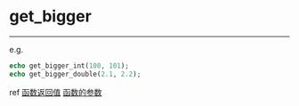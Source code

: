 # get_bigger
---

e.g.

``` php
echo get_bigger_int(100, 101);
echo get_bigger_double(2.1, 2.2);
```

ref
[函数返回值](http://www.walu.cc/phpbook/6.1.md)
[函数的参数](http://www.walu.cc/phpbook/7.1.md)
